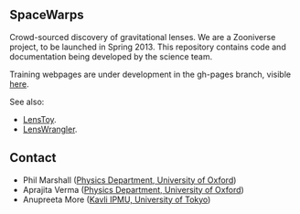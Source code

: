 SpaceWarps
----------

Crowd-sourced discovery of gravitational lenses. We are a Zooniverse project, 
to be launched in Spring 2013. This repository contains code and documentation
being developed by the science team.

Training webpages are under development in the gh-pages branch, visible 
[here](https://drphilmarshall.github.com/SpaceWarps/).

See also:
* [LensToy](http://github.com/slowe/LensToy/).
* [LensWrangler](http://github.com/drphilmarshall/LensWrangler/).


Contact
-------

* Phil Marshall ([Physics Department, University of Oxford](http://www2.physics.ox.ac.uk/research/astrophysics))
* Aprajita Verma ([Physics Department, University of Oxford](http://www2.physics.ox.ac.uk/research/astrophysics))
* Anupreeta More ([Kavli IPMU, University of Tokyo](http://www.ipmu.jp/))
